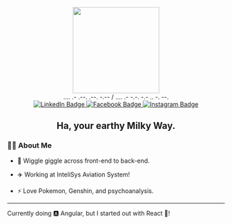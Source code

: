 <div id="header" align="center">
  <img src="https://c.tenor.com/mZSjLE25fdAAAAAS/pokemon-random.gif" width="200"/>
</div>
<div align="center">.... .- .--. .--. -.-- / .... .- -.-. -.- .. -. --.</div>
<div id="badges" align="center">
  <a href="https://www.linkedin.com/in/dnhaa/">
    <img src="https://img.shields.io/badge/LinkedIn-0072b1?style=for-the-badge&logo=linkedin&logoColor=white" alt="LinkedIn Badge"/>
  </a>
  <a href="https://www.facebook.com/elnganha/">
    <img src="https://img.shields.io/badge/Facebook-4267B2?style=for-the-badge&logo=facebook&logoColor=white" alt="Facebook Badge"/>
  </a>
  <a href="https://www.instagram.com/elnganha/">
    <img src="https://img.shields.io/badge/Instagram-C13584?style=for-the-badge&logo=instagram&logoColor=white" alt="Instagram Badge"/>
  </a>
</div>
<h2 align="center">
  Ha, your earthy Milky Way.
</h2>

### :woman_technologist: About Me 

- :telescope: Wiggle giggle across front-end to back-end.

- :airplane: Working at InteliSys Aviation System!

- :zap: Love Pokemon, Genshin, and psychoanalysis.
---

Currently doing :a: Angular, but I started out with React :blue_heart:!
